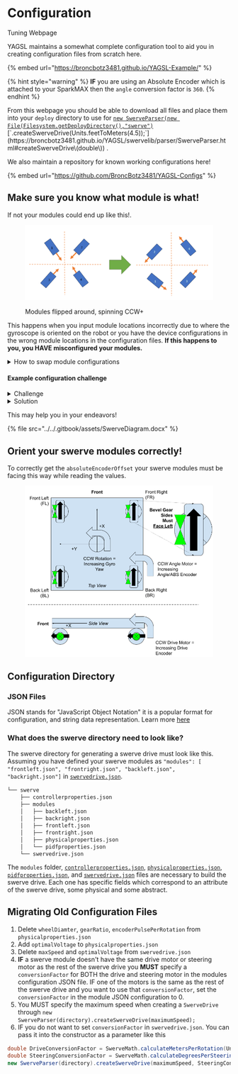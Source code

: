 # Configuration

Tuning Webpage

YAGSL maintains a somewhat complete configuration tool to aid you in creating configuration files from scratch here.

{% embed url="https://broncbotz3481.github.io/YAGSL-Example/" %}

{% hint style="warning" %}
**IF** you are using an Absolute Encoder which is attached to your SparkMAX then the `angle` conversion factor is `360`.
{% endhint %}

From this webpage you should be able to download all files and place them into your `deploy` directory to use for [`new SwerveParser(new File(Filesystem.getDeployDirectory(),"swerve")`](https://broncbotz3481.github.io/YAGSL/swervelib/parser/SwerveParser.html#%3Cinit%3E\(java.io.File\))[`.createSwerveDrive(Units.feetToMeters(4.5));`](https://broncbotz3481.github.io/YAGSL/swervelib/parser/SwerveParser.html#createSwerveDrive\(double\)) .

We also maintain a repository for known working configurations here!

{% embed url="https://github.com/BroncBotz3481/YAGSL-Configs" %}

## Make sure you know what module is what!

If not your modules could end up like this!.

<figure><img src="../../.gitbook/assets/id_change3.png" alt=""><figcaption><p>Modules flipped around, spinning CCW+</p></figcaption></figure>

This happens when you input module locations incorrectly due to where the gyroscope is oriented on the robot or you have the device configurations in the wrong module locations in the configuration files. **If this happens to you, you HAVE misconfigured your modules.**

<details>

<summary>How to swap module configurations</summary>

For the examples we label with numbers as to be less confused, however when changing module files around we assign the numbers to the respective initial module configuration names. For the example above we have as follows

1. `frontleft.json`
2. `frontright.json`
3. `backleft.json`
4. `backright.json`

**Swapping `frontleft.json` with `backleft.json`**

<pre class="language-json" data-title="frontleft.json"><code class="lang-json">{
<strong>  "drive": {
</strong><strong>    "type": "sparkmax",
</strong><strong>    "id": 4,
</strong><strong>    "canbus": null
</strong><strong>  },
</strong><strong>  "angle": {
</strong><strong>    "type": "sparkmax",
</strong><strong>    "id": 3,
</strong><strong>    "canbus": null
</strong><strong>  },
</strong><strong>  "encoder": {
</strong><strong>    "type": "cancoder",
</strong><strong>    "id": 9,
</strong><strong>    "canbus": null
</strong><strong>  },
</strong><strong>  "inverted": {
</strong><strong>    "drive": false,
</strong><strong>    "angle": false
</strong><strong>  },
</strong><strong>  "absoluteEncoderOffset": -114.609,
</strong>  "location": {
    "front": 12,
    "left": 12
  }
}
</code></pre>

<pre class="language-json" data-title="backleft.json"><code class="lang-json"><strong>{
</strong><strong>  "drive": {
</strong><strong>    "type": "sparkmax",
</strong><strong>    "id": 7,
</strong><strong>    "canbus": null
</strong><strong>  },
</strong><strong>  "angle": {
</strong><strong>    "type": "sparkmax",
</strong><strong>    "id": 8,
</strong><strong>    "canbus": null
</strong><strong>  },
</strong><strong>  "encoder": {
</strong><strong>    "type": "cancoder",
</strong><strong>    "id": 12,
</strong><strong>    "canbus": null
</strong><strong>  },
</strong><strong>  "inverted": {
</strong><strong>    "drive": false,
</strong><strong>    "angle": false
</strong><strong>  },
</strong><strong>  "absoluteEncoderOffset": 6.504,
</strong>  "location": {
    "front": -12,
    "left": 12
  }
}
</code></pre>

Swap the highlighted lines and you have swapped the module configurations correctly.

#### The easy way

1. Change the location negations to the desired module side.
2. Rename the files without overwriting eachother.

</details>

#### Example configuration challenge

<details>

<summary>Challenge</summary>

Here is a challenge for you, how can you solve this misconfiguration?

<img src="../../.gitbook/assets/id_spin1.png" alt="While rotating right" data-size="original"><img src="../../.gitbook/assets/challenge_reorder2.png" alt="Translating right" data-size="original">

</details>

<details>

<summary>Solution</summary>

<img src="../../.gitbook/assets/challenge_reorder1.png" alt="" data-size="original">

Steps:

1. Invert 4 and 2.
2. Swap 1 and 4.

</details>

This may help you in your endeavors!

{% file src="../../.gitbook/assets/SwerveDiagram.docx" %}

## Orient your swerve modules correctly!

To correctly get the `absoluteEncoderOffset` your swerve modules must be facing this way while reading the values.

<figure><img src="../../.gitbook/assets/devilbots_cropped_swerve_orientation.png" alt=""><figcaption></figcaption></figure>

## Configuration Directory

### JSON Files

JSON stands for "JavaScript Object Notation" it is a popular format for configuration, and string data representation. Learn more [here](https://www.w3schools.com/js/js\_json\_intro.asp)

### What does the swerve directory need to look like?

The swerve directory for generating a swerve drive must look like this. Assuming you have defined your swerve modules as `"modules": [ "frontleft.json", "frontright.json", "backleft.json", "backright.json"]` in [`swervedrive.json`](swerve-drive-configuration.md).

```
└── swerve
    ├── controllerproperties.json
    ├── modules
    │   ├── backleft.json
    │   ├── backright.json
    │   ├── frontleft.json
    │   ├── frontright.json
    │   ├── physicalproperties.json
    │   └── pidfproperties.json
    └── swervedrive.json
```

The `modules` folder, [`controllerproperties.json`](controller-properties-configuration.md), [`physicalproperties.json`](physical-properties-configuration.md), [`pidfproperties.json`](pidf-properties-configuration/), and [`swervedrive.json`](swerve-drive-configuration.md) files are necessary to build the swerve drive. Each one has specific fields which correspond to an attribute of the swerve drive, some physical and some abstract.

## Migrating Old Configuration Files

1. Delete `wheelDiamter`, `gearRatio`, `encoderPulsePerRotation` from `physicalproperties.json`
2. Add `optimalVoltage` to `physicalproperties.json`
3. Delete `maxSpeed` and `optimalVoltage` from `swervedrive.json`
4. **IF** a swerve module doesn't have the same drive motor or steering motor as the rest of the swerve drive you **MUST** specify a `conversionFactor` for BOTH the drive and steering motor in the modules configuration JSON file. IF one of the motors is the same as the rest of the swerve drive and you want to use that `conversionFactor`, set the `conversionFactor` in the module JSON configuration to 0.
5. You MUST specify the maximum speed when creating a `SwerveDrive` through `new SwerveParser(directory).createSwerveDrive(maximumSpeed);`
6. IF you do not want to set `conversionFactor` in `swervedrive.json`. You can pass it into the constructor as a parameter like this

```java
double DriveConversionFactor = SwerveMath.calculateMetersPerRotation(Units.inchesToMeters(WHEEL_DIAMETER), GEAR_RATIO, ENCODER_RESOLUTION);
double SteeringConversionFactor = SwerveMath.calculateDegreesPerSteeringRotation(GEAR_RATIO, ENCODER_RESOLUTION);
new SwerveParser(directory).createSwerveDrive(maximumSpeed, SteeringConversionFactor, DriveConversionFactor);
```
